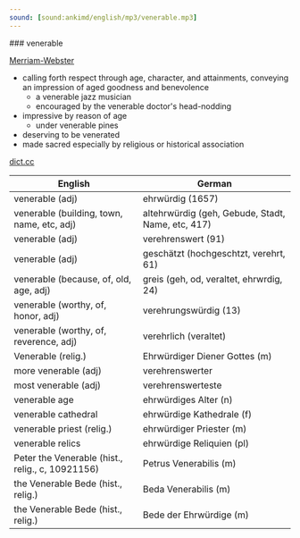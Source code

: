 ```yaml
---
sound: [sound:ankimd/english/mp3/venerable.mp3]
---
```


\### venerable

[Merriam-Webster](https://www.merriam-webster.com/dictionary/venerable)

- calling forth respect through age, character, and attainments, conveying an impression of aged goodness and benevolence
    - a venerable jazz musician
    - encouraged by the venerable doctor's head-nodding
- impressive by reason of age
    - under venerable pines
- deserving to be venerated
- made sacred especially by religious or historical association

[dict.cc](https://www.dict.cc/venerable)

| English        | German       |
| -------------- | ------------ |
| venerable (adj) | ehrwürdig (1657) |
| venerable (building, town, name, etc, adj) | altehrwürdig (geh, Gebude, Stadt, Name, etc, 417) |
| venerable (adj) | verehrenswert (91) |
| venerable (adj) | geschätzt (hochgeschtzt, verehrt, 61) |
| venerable (because, of, old, age, adj) | greis (geh, od, veraltet, ehrwrdig, 24) |
| venerable (worthy, of, honor, adj) | verehrungswürdig (13) |
| venerable (worthy, of, reverence, adj) | verehrlich (veraltet) |
| Venerable (relig.) | Ehrwürdiger Diener Gottes (m) |
| more venerable (adj) | verehrenswerter |
| most venerable (adj) | verehrenswerteste |
| venerable age | ehrwürdiges Alter (n) |
| venerable cathedral | ehrwürdige Kathedrale (f) |
| venerable priest (relig.) | ehrwürdiger Priester (m) |
| venerable relics | ehrwürdige Reliquien (pl) |
| Peter the Venerable (hist., relig., c, 10921156) | Petrus Venerabilis (m) |
| the Venerable Bede (hist., relig.) | Beda Venerabilis (m) |
| the Venerable Bede (hist., relig.) | Bede der Ehrwürdige (m) |
